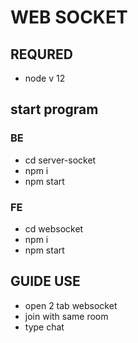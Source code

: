 # WEB SOCKET

## REQURED

- node v 12

## start program

### BE

- cd server-socket
- npm i
- npm start

### FE

- cd websocket
- npm i
- npm start

## GUIDE USE

- open 2 tab websocket
- join with same room
- type chat
